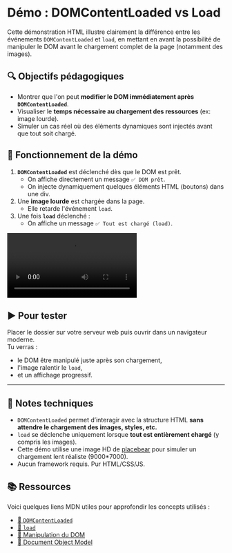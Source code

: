 # Démo : DOMContentLoaded vs Load

Cette démonstration HTML illustre clairement la différence entre les événements `DOMContentLoaded` et `load`, en mettant en avant la possibilité de manipuler le DOM avant le chargement complet de la page (notamment des images).

## 🔍 Objectifs pédagogiques

- Montrer que l'on peut **modifier le DOM immédiatement après `DOMContentLoaded`**.
- Visualiser le **temps nécessaire au chargement des ressources** (ex: image lourde).
- Simuler un cas réel où des éléments dynamiques sont injectés avant que tout soit chargé.

## 🧪 Fonctionnement de la démo

1. **`DOMContentLoaded`** est déclenché dès que le DOM est prêt.
   - On affiche directement un message `✅ DOM prêt`.
   - On injecte dynamiquement quelques éléments HTML (boutons) dans une div.
2. Une **image lourde** est chargée dans la page.
   - Elle retarde l'événement `load`.
3. Une fois **`load`** déclenché :
   - On affiche un message `✅ Tout est chargé (load)`.

<!-- ![video](demo.mp4) -->
<video src="demo.mp4" controls></video>

## ▶️ Pour tester

Placer le dossier sur votre serveur web puis ouvrir dans un navigateur moderne.  
Tu verras :
- le DOM être manipulé juste après son chargement,
- l'image ralentir le `load`,
- et un affichage progressif.

---

## 🔧 Notes techniques

- `DOMContentLoaded` permet d’interagir avec la structure HTML **sans attendre le chargement des images, styles, etc.**
- `load` se déclenche uniquement lorsque **tout est entièrement chargé** (y compris les images).
- Cette démo utilise une image HD de [placebear](https://www.placebear.com/) pour simuler un chargement lent réaliste (9000*7000).
- Aucun framework requis. Pur HTML/CSS/JS.

## 📚 Ressources

Voici quelques liens MDN utiles pour approfondir les concepts utilisés :

- [📖 `DOMContentLoaded`](https://developer.mozilla.org/en-US/docs/Web/API/Document/DOMContentLoaded_event)
- [📖 `load`](https://developer.mozilla.org/en-US/docs/Web/API/Window/load_event)
- [📖 Manipulation du DOM](https://developer.mozilla.org/en-US/docs/Web/API/Document_Object_Model/Introduction)
- [📖 Document Object Model](https://developer.mozilla.org/fr/docs/Web/API/Document_Object_Model)

